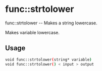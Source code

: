 # func::strtolower
func::strtolower -- Makes a string lowercase.

Makes variable lowercase.

## Usage
```sh
void func::strtolower(string* variable)
void func::strtolower() < input > output
```
